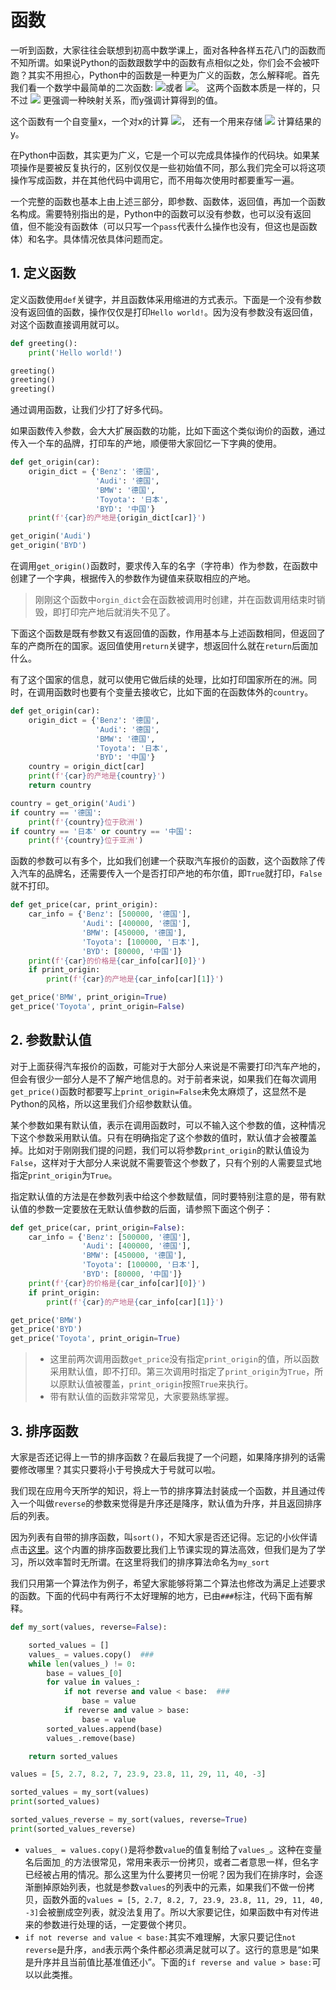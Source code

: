 # 函数

一听到函数，大家往往会联想到初高中数学课上，面对各种各样五花八门的函数而不知所谓。如果说Python的函数跟数学中的函数有点相似之处，你们会不会被吓跑？其实不用担心，Python中的函数是一种更为广义的函数，怎么解释呢。首先我们看一个数学中最简单的二次函数:
<img src="http://chart.googleapis.com/chart?cht=tx&chl= f(x) = x^2" style="border:none;">或者
<img src="http://chart.googleapis.com/chart?cht=tx&chl= y = x^2" style="border:none;">。
这两个函数本质是一样的，只不过
<img src="http://chart.googleapis.com/chart?cht=tx&chl= f(x)" style="border:none;">
更强调一种映射关系，而y强调计算得到的值。

这个函数有一个自变量x，一个对x的计算
<img src="http://chart.googleapis.com/chart?cht=tx&chl=x^2" style="border:none;">，
还有一个用来存储
<img src="http://chart.googleapis.com/chart?cht=tx&chl=x^2" style="border:none;">
计算结果的y。

在Python中函数，其实更为广义，它是一个可以完成具体操作的代码块。如果某项操作是要被反复执行的，区别仅仅是一些初始值不同，那么我们完全可以将这项操作写成函数，并在其他代码中调用它，而不用每次使用时都要重写一遍。

一个完整的函数也基本上由上述三部分，即参数、函数体，返回值，再加一个函数名构成。需要特别指出的是，Python中的函数可以没有参数，也可以没有返回值，但不能没有函数体（可以只写一个`pass`代表什么操作也没有，但这也是函数体）和名字。具体情况依具体问题而定。


## 1. 定义函数

定义函数使用`def`关键字，并且函数体采用缩进的方式表示。下面是一个没有参数没有返回值的函数，操作仅仅是打印`Hello world!`。因为没有参数没有返回值，对这个函数直接调用就可以。
```python
def greeting():
    print('Hello world!')

greeting()
greeting()
greeting()
```
通过调用函数，让我们少打了好多代码。

如果函数传入参数，会大大扩展函数的功能，比如下面这个类似询价的函数，通过传入一个车的品牌，打印车的产地，顺便带大家回忆一下字典的使用。
```python
def get_origin(car):
    origin_dict = {'Benz': '德国',
                   'Audi': '德国', 
                   'BMW': '德国', 
                   'Toyota': '日本', 
                   'BYD': '中国'}
    print(f'{car}的产地是{origin_dict[car]}')

get_origin('Audi')
get_origin('BYD')
```
在调用`get_origin()`函数时，要求传入车的名字（字符串）作为参数，在函数中创建了一个字典，根据传入的参数作为键值来获取相应的产地。
> 刚刚这个函数中`orgin_dict`会在函数被调用时创建，并在函数调用结束时销毁，即打印完产地后就消失不见了。

下面这个函数是既有参数又有返回值的函数，作用基本与上述函数相同，但返回了车的产商所在的国家。返回值使用`return`关键字，想返回什么就在`return`后面加什么。

有了这个国家的信息，就可以使用它做后续的处理，比如打印国家所在的洲。同时，在调用函数时也要有个变量去接收它，比如下面的在函数体外的`country`。
```python
def get_origin(car):
    origin_dict = {'Benz': '德国',
                   'Audi': '德国', 
                   'BMW': '德国', 
                   'Toyota': '日本', 
                   'BYD': '中国'}
    country = origin_dict[car]
    print(f'{car}的产地是{country}')
    return country

country = get_origin('Audi')
if country == '德国':
    print(f'{country}位于欧洲')
if country == '日本' or country == '中国':
    print(f'{country}位于亚洲')
```

函数的参数可以有多个，比如我们创建一个获取汽车报价的函数，这个函数除了传入汽车的品牌名，还需要传入一个是否打印产地的布尔值，即`True`就打印，`False`就不打印。
```python
def get_price(car, print_origin):
    car_info = {'Benz': [500000, '德国'],
                'Audi': [400000, '德国'], 
                'BMW': [450000, '德国'], 
                'Toyota': [100000, '日本'], 
                'BYD': [80000, '中国']}
    print(f'{car}的价格是{car_info[car][0]}')
    if print_origin:
        print(f'{car}的产地是{car_info[car][1]}')

get_price('BMW', print_origin=True)
get_price('Toyota', print_origin=False)
```


## 2. 参数默认值

对于上面获得汽车报价的函数，可能对于大部分人来说是不需要打印汽车产地的，但会有很少一部分人是不了解产地信息的。对于前者来说，如果我们在每次调用`get_price()`函数时都要写上`print_origin=False`未免太麻烦了，这显然不是Python的风格，所以这里我们介绍参数默认值。

某个参数如果有默认值，表示在调用函数时，可以不输入这个参数的值，这种情况下这个参数采用默认值。只有在明确指定了这个参数的值时，默认值才会被覆盖掉。比如对于刚刚我们提的问题，我们可以将参数`print_origin`的默认值设为`False`，这样对于大部分人来说就不需要管这个参数了，只有个别的人需要显式地指定`print_origin`为`True`。

指定默认值的方法是在参数列表中给这个参数赋值，同时要特别注意的是，带有默认值的参数一定要放在无默认值参数的后面，请参照下面这个例子：

```python
def get_price(car, print_origin=False):
    car_info = {'Benz': [500000, '德国'],
                'Audi': [400000, '德国'], 
                'BMW': [450000, '德国'], 
                'Toyota': [100000, '日本'], 
                'BYD': [80000, '中国']}
    print(f'{car}的价格是{car_info[car][0]}')
    if print_origin:
        print(f'{car}的产地是{car_info[car][1]}')

get_price('BMW')
get_price('BYD')
get_price('Toyota', print_origin=True)
```

> - 这里前两次调用函数`get_price`没有指定`print_origin`的值，所以函数采用默认值，即不打印。第三次调用时指定了`print_origin`为`True`，所以原默认值被覆盖，`print_origin`按照`True`来执行。
> - 带有默认值的函数非常常见，大家要熟练掌握。

## 3. 排序函数

大家是否还记得上一节的排序函数？在最后我提了一个问题，如果降序排列的话需要修改哪里？其实只要将小于号换成大于号就可以啦。

我们现在应用今天所学的知识，将上一节的排序算法封装成一个函数，并且通过传入一个叫做`reverse`的参数来觉得是升序还是降序，默认值为升序，并且返回排序后的列表。

因为列表有自带的排序函数，叫`sort()`，不知大家是否还记得。忘记的小伙伴请点击[这里]()。这个内置的排序函数要比我们上节课实现的算法高效，但我们是为了学习，所以效率暂时无所谓。在这里将我们的排序算法命名为`my_sort`

我们只用第一个算法作为例子，希望大家能够将第二个算法也修改为满足上述要求的函数。下面的代码中有两行不太好理解的地方，已由`###`标注，代码下面有解释。

```python
def my_sort(values, reverse=False):

    sorted_values = []           
    values_ = values.copy()  ###
    while len(values_) != 0:
        base = values_[0]
        for value in values_: 
            if not reverse and value < base:  ###
                base = value
            if reverse and value > base:
                base = value
        sorted_values.append(base)  
        values_.remove(base)  

    return sorted_values

values = [5, 2.7, 8.2, 7, 23.9, 23.8, 11, 29, 11, 40, -3]

sorted_values = my_sort(values)
print(sorted_values)

sorted_values_reverse = my_sort(values, reverse=True)
print(sorted_values_reverse)
```
- `values_ = values.copy()`是将参数`value`的值复制给了`values_`。这种在变量名后面加`_`的方法很常见，常用来表示一份拷贝，或者二者意思一样，但名字已经被占用的情况。那么这里为什么要拷贝一份呢？因为我们在排序时，会逐渐删掉原始列表，也就是参数`values`的列表中的元素，如果我们不做一份拷贝，函数外面的`values = [5, 2.7, 8.2, 7, 23.9, 23.8, 11, 29, 11, 40, -3]`会被删成空列表，就没法复用了。所以大家要记住，如果函数中有对传进来的参数进行处理的话，一定要做个拷贝。
- `if not reverse and value < base:`其实不难理解，大家只要记住`not reverse`是升序，`and`表示两个条件都必须满足就可以了。这行的意思是“如果是升序并且当前值比基准值还小”。下面的`if reverse and value > base:`可以以此类推。
